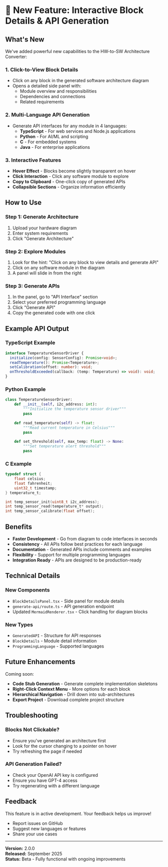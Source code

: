 # 🎉 New Feature: Interactive Block Details & API Generation

## What's New

We've added powerful new capabilities to the HW-to-SW Architecture Converter:

### 1. **Click-to-View Block Details** 
- Click on any block in the generated software architecture diagram
- Opens a detailed side panel with:
  - Module overview and responsibilities
  - Dependencies and connections
  - Related requirements

### 2. **Multi-Language API Generation**
- Generate API interfaces for any module in 4 languages:
  - **TypeScript** - For web services and Node.js applications
  - **Python** - For AI/ML and scripting
  - **C** - For embedded systems
  - **Java** - For enterprise applications

### 3. **Interactive Features**
- **Hover Effect** - Blocks become slightly transparent on hover
- **Click Interaction** - Click any software module to explore
- **Copy to Clipboard** - One-click copy of generated APIs
- **Collapsible Sections** - Organize information efficiently

## How to Use

### Step 1: Generate Architecture
1. Upload your hardware diagram
2. Enter system requirements
3. Click "Generate Architecture"

### Step 2: Explore Modules
1. Look for the hint: "Click on any block to view details and generate API"
2. Click on any software module in the diagram
3. A panel will slide in from the right

### Step 3: Generate APIs
1. In the panel, go to "API Interface" section
2. Select your preferred programming language
3. Click "Generate API"
4. Copy the generated code with one click

## Example API Output

### TypeScript Example
```typescript
interface TemperatureSensorDriver {
  initialize(config: SensorConfig): Promise<void>;
  readTemperature(): Promise<Temperature>;
  setCalibration(offset: number): void;
  onThresholdExceeded(callback: (temp: Temperature) => void): void;
}
```

### Python Example
```python
class TemperatureSensorDriver:
    def __init__(self, i2c_address: int):
        """Initialize the temperature sensor driver"""
        pass
    
    def read_temperature(self) -> float:
        """Read current temperature in Celsius"""
        pass
    
    def set_threshold(self, max_temp: float) -> None:
        """Set temperature alert threshold"""
        pass
```

### C Example
```c
typedef struct {
    float celsius;
    float fahrenheit;
    uint32_t timestamp;
} temperature_t;

int temp_sensor_init(uint8_t i2c_address);
int temp_sensor_read(temperature_t* output);
int temp_sensor_calibrate(float offset);
```

## Benefits

- **Faster Development** - Go from diagram to code interfaces in seconds
- **Consistency** - All APIs follow best practices for each language
- **Documentation** - Generated APIs include comments and examples
- **Flexibility** - Support for multiple programming languages
- **Integration Ready** - APIs are designed to be production-ready

## Technical Details

### New Components
- `BlockDetailsPanel.tsx` - Side panel for module details
- `generate-api/route.ts` - API generation endpoint
- Updated `MermaidRenderer.tsx` - Click handling for diagram blocks

### New Types
- `GeneratedAPI` - Structure for API responses
- `BlockDetails` - Module detail information
- `ProgrammingLanguage` - Supported languages

## Future Enhancements

Coming soon:
- **Code Stub Generation** - Generate complete implementation skeletons
- **Right-Click Context Menu** - More options for each block
- **Hierarchical Navigation** - Drill down into sub-architectures
- **Export Project** - Download complete project structure

## Troubleshooting

### Blocks Not Clickable?
- Ensure you've generated an architecture first
- Look for the cursor changing to a pointer on hover
- Try refreshing the page if needed

### API Generation Failed?
- Check your OpenAI API key is configured
- Ensure you have GPT-4 access
- Try regenerating with a different language

## Feedback

This feature is in active development. Your feedback helps us improve!
- Report issues on GitHub
- Suggest new languages or features
- Share your use cases

---

**Version:** 2.0.0  
**Released:** September 2025  
**Status:** Beta - Fully functional with ongoing improvements
